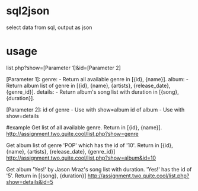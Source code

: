 # sql2json
select data from sql, output as json

# usage
list.php?show=[Parameter 1]&id=[Parameter 2]

[Parameter 1]:
genre: - Return all available genre in [{id}, {name}].
album: - Return album list of genre in [{id}, {name}, {artists}, {release_date}, {genre_id}].
details: - Return album's song list with duration in [{song}, {duration}].

[Parameter 2]:
id of genre - Use with show=album
id of album - Use with show=details

#example
Get list of all available genre. Return in [{id}, {name}].
http://assignment.two.quite.cool/list.php?show=genre

Get album list of genre 'POP' which has the id of '10'. Return in [{id}, {name}, {artists}, {release_date}, {genre_id}]
http://assignment.two.quite.cool/list.php?show=album&id=10

Get album 'Yes!' by Jason Mraz's song list with duration. 'Yes!' has the id of '5'. Return in [{song}, {duration}]
http://assignment.two.quite.cool/list.php?show=details&id=5
